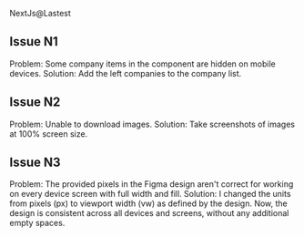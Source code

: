 NextJs@Lastest

## Issue N1

Problem: Some company items in the component are hidden on mobile devices.
Solution: Add the left companies to the company list.

## Issue N2

Problem: Unable to download images.
Solution: Take screenshots of images at 100% screen size.

## Issue N3

Problem: The provided pixels in the Figma design aren't correct for working on every device screen with full width and fill.
Solution: I changed the units from pixels (px) to viewport width (vw) as defined by the design. Now, the design is consistent across all devices and screens, without any additional empty spaces.
